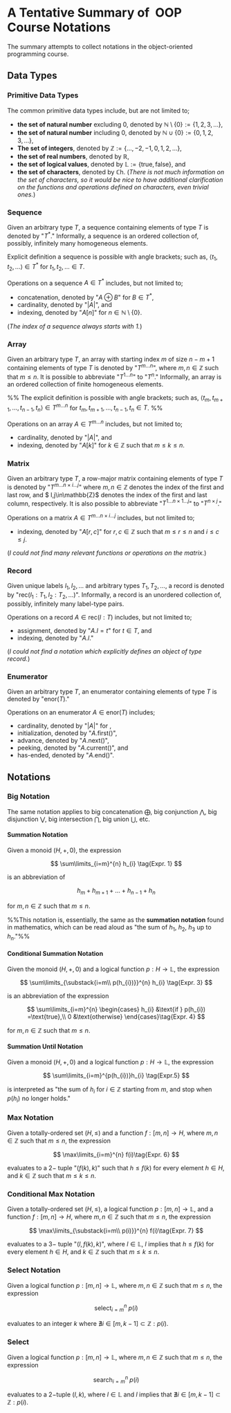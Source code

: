 # A Tentative Summary of  OOP Course Notations

The summary attempts to collect notations in the object-oriented programming course.

## Data Types

### Primitive Data Types

The common primitive data types include, but are not limited to;
- **the set of natural number** excluding $0$, denoted by $\mathbb{N}\setminus\{0\}:=\{1,2,3,\ldots\}$,
- **the set of natural number** including $0$, denoted by $\mathbb{N}\cup\{0\}:=\{0,1,2,3,\ldots\}$,
- **The set of integers**, denoted by $\mathbb{Z}:=\{\ldots,-2,-1,0,1,2,\ldots\}$,
- **the set of real numbers**, denoted by $\mathbb{R}$,
- **the set of logical values**, denoted by $\mathbb{L}:=\{\text{true},\text{false}\}$, and
- **the set of characters**, denoted by $\mathbb{C}\text{h}$. (*There is not much information on the set of characters, so it would be nice to have additional clarification on the functions and operations defined on characters, even trivial ones.*)

### Sequence

Given an arbitrary type $T$, a sequence containing elements of type $T$ is denoted by "$T^{*}$." Informally, a sequence is an ordered collection of, possibly, infinitely many homogeneous elements. 

Explicit definition a sequence is possible with angle brackets; such as, $\langle t_{1}, t_{2},\ldots\rangle\in T^{*}$ for $t_{1},t_{2},\ldots\in T$.

Operations on a sequence $A\in T^{*}$ includes, but not limited to;
- concatenation, denoted by "$A\oplus B$" for $B\in T^{*}$,
- cardinality, denoted by "$|A|$", and
- indexing, denoted by "$A[n]$" for $n\in\mathbb{N}\setminus\{0\}$.

(*The index of a sequence always starts with $1$.*)

### Array

Given an arbitrary type $T$, an array with starting index $m$ of size $n-m+1$ containing elements of type $T$ is denoted by "$T^{m\ldots n}$", where $m,n\in\mathbb{Z}$ such that $m\le n$. It is possible to abbreviate "$T^{1\ldots n}$" to "$T^{n}$." Informally, an array is an ordered collection of finite homogeneous elements.

%% The explicit definition is possible with angle brackets; such as, $\langle t_{m}, t_{m+1},\ldots,t_{n-1}, t_{n}\rangle\in T^{m\ldots n}$ for $t_{m}, t_{m+1},\ldots,t_{n-1}, t_{n}\in T$.
 %%
 
Operations on an array $A\in T^{m\ldots n}$ includes, but not limited to;
- cardinality, denoted by "$|A|$", and
- indexing, denoted by "$A[k]$" for $k\in\mathbb{Z}$ such that $m\le k\le n$.

### Matrix

Given an arbitrary type $T$, a row-major matrix containing elements of type $T$ is denoted by "$T^{m\ldots n\times i\ldots j}$" where $m,n\in\mathbb{Z}$ denotes the index of the first and last row, and $ I,j\in\mathbb{Z}$ denotes the index of the first and last column, respectively. It is also possible to abbreviate "$T^{1\ldots n\times 1\ldots j}$" to "$T^{n\times j}$."

Operations on a matrix $A\in T^{m\ldots n\times i\ldots j}$ includes, but not limited to;
- indexing, denoted by "$A[r,c]$" for $r,c\in\mathbb{Z}$ such that $m\le r\le n$ and $i\le c\le j$.

(*I could not find many relevant functions or operations on the matrix.*)

### Record

Given unique labels $l_{1},l_{2},\ldots$ and arbitrary types $T_{1},T_{2},\ldots$, a record is denoted by "$\text{rec}(l_{1}:T_{1}, l_{2}:T_{2},\ldots)$". Informally, a record is an unordered collection of, possibly, infinitely many label-type pairs.

Operations on a record $A\in\text{rec}(l : T)$ includes, but not limited to;
- assignment, denoted by "$A.l = t$" for  $t\in T$, and
- indexing, denoted by "$A.l$."

(*I could not find a notation which explicitly defines an object of type record.*)

### Enumerator

Given an arbitrary type $T$, an enumerator containing elements of type $T$ is denoted by "$\text{enor}(T)$."

Operations on an enumerator $A\in\text{enor}(T)$ includes;
- cardinality, denoted by "$|A|$" for ,
- initialization, denoted by "$A.\text{first}()$",
- advance, denoted by "$A.\text{next}()$",
- peeking, denoted by "$A.\text{current}()$", and 
- has-ended, denoted by "$A.\text{end}()$".

## Notations

### Big Notation

The same notation applies to big concatenation $\bigoplus$, big conjunction $\bigwedge$, big disjunction $\bigvee$, big intersection $\bigcap$, big union $\bigcup$, etc.

#### Summation Notation

Given a monoid $(H,+,0)$, the expression

$$
\sum\limits_{i=m}^{n} h_{i} \tag{Expr. 1}
$$

is an abbreviation of

$$
h_{m}+h_{m+1}+\ldots + h_{n-1}+h_{n} \tag{Expr. 2}
$$

for $m,n\in\mathbb{Z}$ such that $m\le n$.

%%This notation is, essentially, the same as the **summation notation** found in mathematics, which can be read aloud as "the sum of $h_{1}$, $h_2$, $h_{3}$ up to $h_{n}$."%%

#### Conditional Summation Notation

Given the monoid $(H,+,0)$ and a logical function $p:H\to\mathbb{L}$, the expression

$$
\sum\limits_{\substack{i=m\\ p(h_{i})}}^{n} h_{i} \tag{Expr. 3}
$$

is an abbreviation of the expression

$$
\sum\limits_{i=m}^{n} \begin{cases}
h_{i} &\text{if } p(h_{i}) =\text{true},\\
0 &\text{otherwise}
\end{cases}\tag{Expr. 4}
$$

for $m,n\in\mathbb{Z}$ such that $m\le n$.

#### Summation Until Notation

Given a monoid $(H,+,0)$ and a logical function $p:H\to\mathbb{L}$, the expression

$$
\sum\limits_{i=m}^{p(h_{i})}h_{i} \tag{Expr.5}
$$

is interpreted as "the sum of $h_{i}$ for $i\in\mathbb{Z}$ starting from $m$, and stop when $p(h_{i})$ no longer holds."

### Max Notation

Given a totally-ordered set $(H,\le)$ and a function $f:[m,n]\to H$, where $m,n\in\mathbb{Z}$ such that $m\le n$, the expression

$$
\max\limits_{i=m}^{n} f(i)\tag{Expr. 6}
$$

evaluates to a $2-$ tuple "$(f(k),k)$" such that $h\le f(k)$ for every element $h\in H$, and $k\in\mathbb{Z}$ such that $m\le k\le n$.

### Conditional Max Notation

Given a totally-ordered set $(H,\le)$, a logical function $p:[m,n]\to\mathbb{L}$, and a function $f:[m,n]\to H$, where $m,n\in\mathbb{Z}$ such that $m\le n$, the expression

$$
\max\limits_{\substack{i=m\\ p(i)}}^{n} f(i)\tag{Expr. 7}
$$

evaluates to a $3-$ tuple "$(l,f(k),k)$", where $l\in\mathbb{L}$, $l$ implies that $h\le f(k)$ for every element $h\in H$, and $k\in\mathbb{Z}$ such that $m\le k\le n$.

### Select Notation

Given a logical function $p:[m,n]\to\mathbb{L}$, where $m,n\in\mathbb{Z}$ such that $m\le n$, the expression

$$
\text{select}_{i=m}^{n}\;p(i)\tag{Expr. 8}
$$

evaluates to an integer $k$ where $\nexists i\in[m,k-1]\subset\mathbb{Z} : p(i)$.

### Select

Given a logical function $p:[m,n]\to\mathbb{L}$, where $m,n\in\mathbb{Z}$ such that $m\le n$, the expression

$$
\text{search}_{i=m}^{n}\;p(i)\tag{Expr. 9}
$$

evaluates to a $2-$tuple $(l,k)$, where $l\in\mathbb{L}$ and $l$ implies that $\nexists i\in[m,k-1]\subset\mathbb{Z} : p(i)$.

